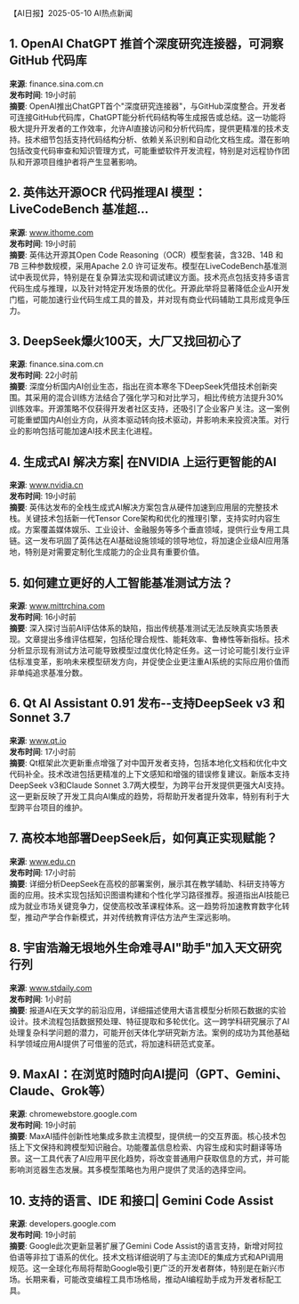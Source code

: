 【AI日报】2025-05-10 AI热点新闻

## 1. OpenAI ChatGPT 推首个深度研究连接器，可洞察GitHub 代码库
**来源**: finance.sina.com.cn  
**发布时间**: 19小时前  
**摘要**: OpenAI推出ChatGPT首个"深度研究连接器"，与GitHub深度整合。开发者可连接GitHub代码库，ChatGPT能分析代码结构等生成报告或总结。这一功能将极大提升开发者的工作效率，允许AI直接访问和分析代码库，提供更精准的技术支持。技术细节包括支持代码结构分析、依赖关系识别和自动化文档生成。潜在影响包括改变代码审查和知识管理方式，可能重塑软件开发流程，特别是对远程协作团队和开源项目维护者将产生显著影响。

## 2. 英伟达开源OCR 代码推理AI 模型：LiveCodeBench 基准超...
**来源**: www.ithome.com  
**发布时间**: 19小时前  
**摘要**: 英伟达开源其Open Code Reasoning（OCR）模型套装，含32B、14B 和7B 三种参数规模，采用Apache 2.0 许可证发布。模型在LiveCodeBench基准测试中表现优异，特别是在复杂算法实现和调试建议方面。技术亮点包括支持多语言代码生成与推理，以及针对特定开发场景的优化。开源此举将显著降低企业AI开发门槛，可能加速行业代码生成工具的普及，并对现有商业代码辅助工具形成竞争压力。

## 3. DeepSeek爆火100天，大厂又找回初心了
**来源**: finance.sina.com.cn  
**发布时间**: 22小时前  
**摘要**: 深度分析国内AI创业生态，指出在资本寒冬下DeepSeek凭借技术创新突围。其采用的混合训练方法结合了强化学习和对比学习，相比传统方法提升30%训练效率。开源策略不仅获得开发者社区支持，还吸引了企业客户关注。这一案例可能重塑国内AI创业方向，从资本驱动转向技术驱动，并影响未来投资决策。对行业的影响包括可能加速AI技术民主化进程。

## 4. 生成式AI 解决方案| 在NVIDIA 上运行更智能的AI
**来源**: www.nvidia.cn  
**发布时间**: 19小时前  
**摘要**: 英伟达发布的全栈生成式AI解决方案包含从硬件加速到应用层的完整技术栈。关键技术包括新一代Tensor Core架构和优化的推理引擎，支持实时内容生成。方案覆盖媒体娱乐、工业设计、金融服务等多个垂直领域，提供行业专用工具链。这一发布巩固了英伟达在AI基础设施领域的领导地位，将加速企业级AI应用落地，特别是对需要定制化生成能力的企业具有重要价值。

## 5. 如何建立更好的人工智能基准测试方法？
**来源**: www.mittrchina.com  
**发布时间**: 16小时前  
**摘要**: 深入探讨当前AI评估体系的缺陷，指出传统基准测试无法反映真实场景表现。文章提出多维评估框架，包括伦理合规性、能耗效率、鲁棒性等新指标。技术分析显示现有测试方法可能导致模型过度优化特定任务。这一讨论可能引发行业评估标准变革，影响未来模型研发方向，并促使企业更注重AI系统的实际应用价值而非单纯追求基准分数。

## 6. Qt AI Assistant 0.91 发布--支持DeepSeek v3 和Sonnet 3.7
**来源**: www.qt.io  
**发布时间**: 17小时前  
**摘要**: Qt框架此次更新重点增强了对中国开发者支持，包括本地化文档和优化中文代码补全。技术改进包括更精准的上下文感知和增强的错误修复建议。新版本支持DeepSeek v3和Claude Sonnet 3.7两大模型，为跨平台开发提供更强大AI支持。这一更新反映了开发工具向AI集成的趋势，将帮助开发者提升效率，特别有利于大型跨平台项目的维护。

## 7. 高校本地部署DeepSeek后，如何真正实现赋能？
**来源**: www.edu.cn  
**发布时间**: 17小时前  
**摘要**: 详细分析DeepSeek在高校的部署案例，展示其在教学辅助、科研支持等方面的应用。技术实现包括知识图谱构建和个性化学习路径推荐。报道指出AI技能已成为就业市场关键竞争力，促使高校改革课程体系。这一趋势将加速教育数字化转型，推动产学合作新模式，并对传统教育评估方法产生深远影响。

## 8. 宇宙浩瀚无垠地外生命难寻AI"助手"加入天文研究行列
**来源**: www.stdaily.com  
**发布时间**: 1小时前  
**摘要**: 报道AI在天文学的前沿应用，详细描述使用大语言模型分析陨石数据的实验设计。技术流程包括数据预处理、特征提取和多轮优化。这一跨学科研究展示了AI处理复杂科学问题的潜力，可能开创天体化学研究新方法。案例的成功为其他基础科学领域应用AI提供了可借鉴的范式，将加速科研范式变革。

## 9. MaxAI：在浏览时随时向AI提问（GPT、Gemini、Claude、Grok等）
**来源**: chromewebstore.google.com  
**发布时间**: 19小时前  
**摘要**: MaxAI插件创新性地集成多款主流模型，提供统一的交互界面。核心技术包括上下文保持和跨模型知识融合。功能覆盖信息检索、内容生成和实时翻译等场景。这一工具代表了AI应用平民化趋势，将改变普通用户获取信息的方式，并可能影响浏览器生态发展。其多模型策略也为用户提供了灵活的选择空间。

## 10. 支持的语言、IDE 和接口| Gemini Code Assist
**来源**: developers.google.com  
**发布时间**: 19小时前  
**摘要**: Google此次更新显著扩展了Gemini Code Assist的语言支持，新增对阿拉伯语等非拉丁语系的优化。技术文档详细说明了与主流IDE的集成方式和API调用规范。这一全球化布局将帮助Google吸引更广泛的开发者群体，特别是在新兴市场。长期来看，可能改变编程工具市场格局，推动AI编程助手成为开发者标配工具。
